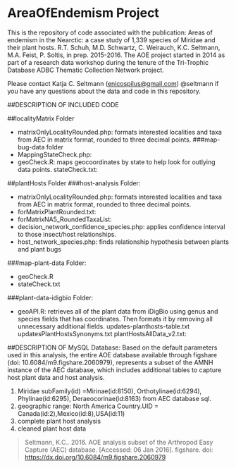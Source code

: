 #  AreaOfEndemism Project

This is the repository of code associated with the publication: Areas of endemism in the Nearctic: a case study of 1,339 species of Miridae and their plant hosts. R.T. Schuh, M.D. Schwartz, C. Weirauch, K.C. Seltmann, M.A. Feist, P. Soltis, in prep. 2015-2016. The AOE project started in 2014 as part of a research data workshop during the tenure of the Tri-Trophic Database ADBC Thematic Collection Network project.

Please contact Katja C. Seltmann (enicospilus@gmail.com) @seltmann if you have any questions about the data and code in this repository.

##DESCRIPTION OF INCLUDED CODE 

##localityMatrix Folder
* matrixOnlyLocalityRounded.php: formats interested localities and taxa from AEC in matrix format, rounded to three decimal points.
###map-bug-data folder
* MappingStateCheck.php:
* geoCheck.R: maps geocoordinates by state to help look for outlying data points.
stateCheck.txt:

##plantHosts Folder
###host-analysis Folder:
* matrixOnlyLocalityRounded.php: formats interested localities and taxa from AEC in matrix format, rounded to three decimal points.
* forMatrixPlantRounded.txt:
* forMatrixNA5_RoundedTaxaList:
* decision_network_confidence_species.php: applies confidence interval to those insect/host relationships.
* host_network_species.php: finds relationship hypothesis between plants and plant bugs

###map-plant-data Folder:
* geoCheck.R
* stateCheck.txt

###plant-data-idigbio Folder:
* geoAPI.R: retrieves all of the plant data from iDigBio using genus and species fields that has coordinates. Then formats it by removing all unnecessary additional fields.
updates-planthosts-table.txt
updatesPlantHostsSynonyms.txt
plantHostsAllData_v2.txt:


##DESCRIPTION OF MySQL Database:
Based on the default parameters used in this analysis, the entire AOE database available through figshare (doi: 10.6084/m9.figshare.2060979), represents a subset of the AMNH instance of the AEC database, which includes additional tables to capture host plant data and host analysis.

1) Miridae subFamily(id) =Mirinae(id:8150), Orthotylinae(id:6294), Phylinae(id:6295), Deraeocorinae(id:8163) from AEC database sql.
2) geographic range: North America Country.UID = Canada(id:2),Mexico(id:8),USA(id:11)
3) complete plant host analysis
4) cleaned plant host data

>Seltmann, K.C.. 2016. AOE analysis subset of the Arthropod Easy Capture (AEC) database. [Accessed: 06 Jan 2016]. figshare. doi: https://dx.doi.org/10.6084/m9.figshare.2060979



